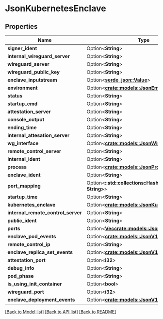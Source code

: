 # JsonKubernetesEnclave

## Properties

Name | Type | Description | Notes
------------ | ------------- | ------------- | -------------
**signer_ident** | Option<**String**> |  | [optional]
**internal_wireguard_server** | Option<**String**> |  | [optional]
**wireguard_server** | Option<**String**> |  | [optional]
**wireguard_public_key** | Option<**String**> |  | [optional]
**enclave_inputstream** | Option<[**serde_json::Value**](.md)> |  | [optional]
**environment** | Option<[**crate::models::JsonEnvironment**](json_Environment.md)> |  | [optional]
**status** | Option<**String**> |  | [optional]
**startup_cmd** | Option<**String**> |  | [optional]
**attestation_server** | Option<**String**> |  | [optional]
**console_output** | Option<**String**> |  | [optional]
**ending_time** | Option<**String**> |  | [optional]
**internal_attesation_server** | Option<**String**> |  | [optional]
**wg_interface** | Option<[**crate::models::JsonWireguardInterface**](json_WireguardInterface.md)> |  | [optional]
**remote_control_server** | Option<**String**> |  | [optional]
**internal_ident** | Option<**String**> |  | [optional]
**process** | Option<[**crate::models::JsonProcess**](json_Process.md)> |  | [optional]
**enclave_ident** | Option<**String**> |  | [optional]
**port_mapping** | Option<**::std::collections::HashMap<String, String>**> |  | [optional]
**startup_time** | Option<**String**> |  | [optional]
**kubernetes_enclave** | Option<[**crate::models::JsonKubernetesEnclave**](json_KubernetesEnclave.md)> |  | [optional]
**internal_remote_control_server** | Option<**String**> |  | [optional]
**public_ident** | Option<**String**> |  | [optional]
**ports** | Option<[**Vec<crate::models::JsonEnclavePort>**](json_EnclavePort.md)> |  | [optional]
**enclave_pod_events** | Option<[**crate::models::JsonV1EventList**](json_V1EventList.md)> |  | [optional]
**remote_control_ip** | Option<**String**> |  | [optional]
**enclave_replica_set_events** | Option<[**crate::models::JsonV1EventList**](json_V1EventList.md)> |  | [optional]
**attestation_port** | Option<**i32**> |  | [optional]
**debug_info** | Option<**String**> |  | [optional]
**pod_phase** | Option<**String**> |  | [optional]
**is_using_init_container** | Option<**bool**> |  | [optional]
**wireguard_port** | Option<**i32**> |  | [optional]
**enclave_deployment_events** | Option<[**crate::models::JsonV1EventList**](json_V1EventList.md)> |  | [optional]

[[Back to Model list]](../README.md#documentation-for-models) [[Back to API list]](../README.md#documentation-for-api-endpoints) [[Back to README]](../README.md)


